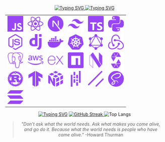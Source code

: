 <div align='center'>
<a href="https://git.io/typing-svg">
  <img src="https://readme-typing-svg.demolab.com?font=JetBrains+Mono&weight=600&center=true&duration=3000&pause=2000&color=9745f5&width=435&lines=Ahoy+Matey!;I'm+Nikhil+-+Developer+from+India;I+love+creating+things." alt="Typing SVG" />
</a>

<a href="https://git.io/typing-svg">
  <img src="https://readme-typing-svg.herokuapp.com?font=JetBrains+Mono&center=true&weight=600&size=16&duration=1000&pause=1000&color=9745F5&repeat=false&width=435&lines=I+can+work+with" alt="Typing SVG" />
</a>

<table>
  <tr>
    <td><img src="./assets/icons/javascript.svg" alt="JavaScript" width="50"></td>
    <td><img src="./assets/icons/react.svg" alt="React" width="50"></td>
    <td><img src="./assets/icons/nextjs.svg" alt="Next.js" width="50"></td>
    <td><img src="./assets/icons/tailwind.svg" alt="Tailwind CSS" width="50"></td>
    <td><img src="./assets/icons/typescript.svg" alt="TypeScript" width="50"></td>
    <td><img src="./assets/icons/python.svg" alt="Python" width="50"></td>
  </tr>
  <tr>
    <td><img src="./assets/icons/nodejs.svg" alt="Node.js" width="50"></td>
    <td><img src="./assets/icons/django.svg" alt="Django" width="50"></td>
    <td><img src="./assets/icons/docker.svg" alt="Docker" width="50"></td>
    <td><img src="./assets/icons/kubernetes.svg" alt="Kubernetes" width="50"></td>
    <td><img src="./assets/icons/graphql.svg" alt="GraphQL" width="50"></td>
    <td><img src="./assets/icons/redux.svg" alt="Redux" width="50"></td>
  </tr>
  <tr>
    <td><img src="./assets/icons/postgresql.svg" alt="PostgreSQL" width="50"></td>
    <td><img src="./assets/icons/aws.svg" alt="AWS" width="50"></td>
    <td><img src="./assets/icons/express.svg" alt="Express.js" width="50"></td>
    <td><img src="./assets/icons/npm.svg" alt="NPM" width="50"></td>
    <td><img src="./assets/icons/neovim.svg" alt="Neovim" width="50"></td>
    <td><img src="./assets/icons/solidity.svg" alt="Solidity" width="50"></td>
  </tr>
  <tr>
    <td><img src="./assets/icons/rust.svg" alt="Rust" width="50"></td>
    <td><img src="./assets/icons/tensorflow.svg" alt="TensorFlow" width="50"></td>
    <td><img src="./assets/icons/numpy.svg" alt="NumPy" width="50"></td>
    <td><img src="./assets/icons/pandas.svg" alt="Pandas" width="50"></td>
    <td><img src="./assets/icons/shadcnui.svg" alt="shadcn/ui" width="50"></td>
    <td><img src="./assets/icons/sass.svg" alt="SASS" width="50"></td>
  </tr>
  <tr>
    <td><img src="./assets/icons/solana.svg" alt="Solana" width="50"></td>
  </tr>
</table>

<a href="https://git.io/typing-svg"><img src="https://readme-typing-svg.herokuapp.com?font=JetBrains+Mono&center=true&weight=600&duration=3000&pause=1000&size=16&color=9745F5&repeat=false&width=435&lines=Github+Stats" alt="Typing SVG" /></a>
<a href="https://git.io/streak-stats">
  <img src="https://streak-stats.demolab.com?user=nickkcode&theme=midnight-purple&stroke=9745F5&dates=9745F5&border=9745F5&background=00000000" alt="GitHub Streak" />
</a>
![Top Langs](https://github-readme-stats.vercel.app/api/top-langs/?username=nickkcode&card_width=500&bg_color=00000000&title_color=9745f5&text_color=9745f5&border_color=9745f5)

> _"Don’t ask what the world needs. Ask what makes you come alive, and go do it. Because what the world needs is people who have come alive."_ -Howard Thurman
</div>

